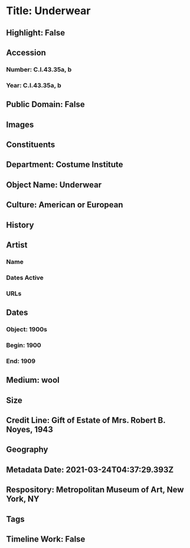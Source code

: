 # Title: Underwear
## Highlight: False
## Accession
### Number: C.I.43.35a, b
### Year: C.I.43.35a, b
## Public Domain: False
## Images
## Constituents
## Department: Costume Institute
## Object Name: Underwear
## Culture: American or European
## History
## Artist
### Name
### Dates Active
### URLs
## Dates
### Object: 1900s
### Begin: 1900
### End: 1909
## Medium: wool
## Size
## Credit Line: Gift of Estate of Mrs. Robert B. Noyes, 1943
## Geography
## Metadata Date: 2021-03-24T04:37:29.393Z
## Respository: Metropolitan Museum of Art, New York, NY
## Tags
## Timeline Work: False